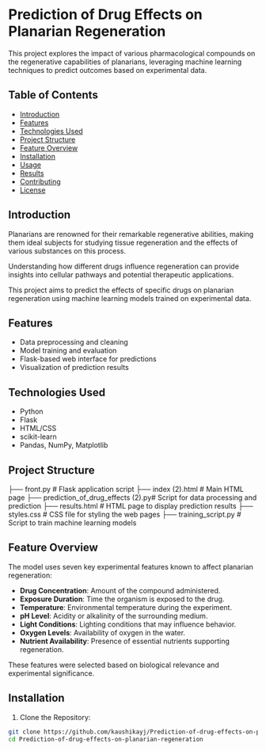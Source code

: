 # Prediction of Drug Effects on Planarian Regeneration

This project explores the impact of various pharmacological compounds on the regenerative capabilities of planarians, leveraging machine learning techniques to predict outcomes based on experimental data.

## Table of Contents

- [Introduction](#introduction)
- [Features](#features)
- [Technologies Used](#technologies-used)
- [Project Structure](#project-structure)
- [Feature Overview](#feature-overview)
- [Installation](#installation)
- [Usage](#usage)
- [Results](#results)
- [Contributing](#contributing)
- [License](#license)

## Introduction

Planarians are renowned for their remarkable regenerative abilities, making them ideal subjects for studying tissue regeneration and the effects of various substances on this process.

Understanding how different drugs influence regeneration can provide insights into cellular pathways and potential therapeutic applications.

This project aims to predict the effects of specific drugs on planarian regeneration using machine learning models trained on experimental data.

## Features

- Data preprocessing and cleaning
- Model training and evaluation
- Flask-based web interface for predictions
- Visualization of prediction results

## Technologies Used

- Python
- Flask
- HTML/CSS
- scikit-learn
- Pandas, NumPy, Matplotlib

## Project Structure

├── front.py # Flask application script 
├── index (2).html # Main HTML page 
├── prediction_of_drug_effects (2).py# Script for data processing and prediction
├── results.html # HTML page to display prediction results
├── styles.css # CSS file for styling the web pages 
├── training_script.py # Script to train machine learning models


## Feature Overview

The model uses seven key experimental features known to affect planarian regeneration:

- **Drug Concentration**: Amount of the compound administered.
- **Exposure Duration**: Time the organism is exposed to the drug.
- **Temperature**: Environmental temperature during the experiment.
- **pH Level**: Acidity or alkalinity of the surrounding medium.
- **Light Conditions**: Lighting conditions that may influence behavior.
- **Oxygen Levels**: Availability of oxygen in the water.
- **Nutrient Availability**: Presence of essential nutrients supporting regeneration.

These features were selected based on biological relevance and experimental significance.

## Installation

1. Clone the Repository:

```bash
git clone https://github.com/kaushikayj/Prediction-of-drug-effects-on-planarian-regeneration.git
cd Prediction-of-drug-effects-on-planarian-regeneration
